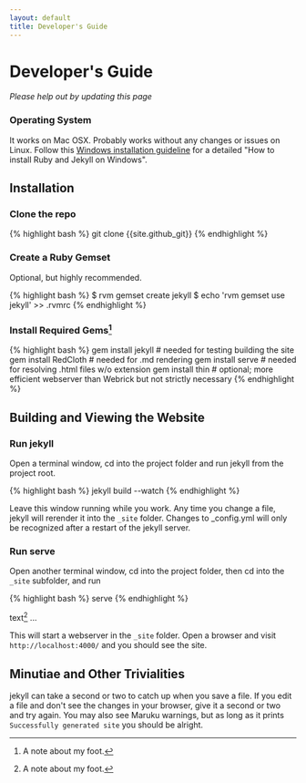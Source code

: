 ```yaml
---
layout: default
title: Developer's Guide
---
```


# Developer's Guide

_Please help out by updating this page_

### Operating System

It works on Mac OSX. Probably works without any changes or issues on Linux. Follow this [Windows installation guideline]({{site.url}}/install-jekyll-on-windows) for a detailed "How to install Ruby and Jekyll on Windows".

## Installation

### Clone the repo

{% highlight bash %}
git clone {{site.github_git}}
{% endhighlight %}

### Create a Ruby Gemset

Optional, but highly recommended.

{% highlight bash %}
$ rvm gemset create jekyll
$ echo 'rvm gemset use jekyll' >> .rvmrc
{% endhighlight %}

### Install Required Gems[^5]

{% highlight bash %}
gem install jekyll   # needed for testing building the site
gem install RedCloth # needed for .md rendering
gem install serve    # needed for resolving .html files w/o extension
gem install thin     # optional; more efficient webserver than Webrick but not strictly necessary
{% endhighlight %}


## Building and Viewing the Website

### Run jekyll

Open a terminal window, cd into the project folder and run jekyll from the project root.

{% highlight bash %}
jekyll build --watch
{% endhighlight %}

Leave this window running while you work. Any time you change a file, jekyll will rerender it into the `_site` folder. Changes to \_config.yml will only be recognized after a restart of the jekyll server.

### Run serve

Open another terminal window, cd into the project folder, then cd into the `_site` subfolder, and run

{% highlight bash %}
serve
{% endhighlight %}

text[^1] ... 

[^1]: A note about my foot.
[^5]: A note about my foot.

This will start a webserver in the `_site` folder. Open a browser and visit `http://localhost:4000/` and you should see the site.

## Minutiae and Other Trivialities

jekyll can take a second or two to catch up when you save a file. If you edit a file and don't see the changes in your browser, give it a second or two and try again. You may also see Maruku warnings, but as long as it prints `Successfully generated site` you should be alright.
